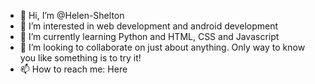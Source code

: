 - 👋 Hi, I’m @Helen-Shelton
- 👀 I’m interested in web development and android development
- 🌱 I’m currently learning Python and HTML, CSS and Javascript
- 💞️ I’m looking to collaborate on just about anything. Only way to know you like something is to try it!
- 📫 How to reach me: Here
